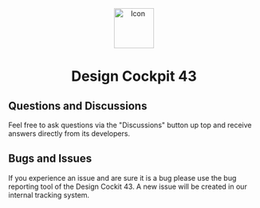 <div align="center">
  <span align="center"> <img width="80" height="80" class="center" src="https://www.iils.de/img/portfolio/dc43-128.png" alt="Icon"></span>
  <h1 align="center">Design Cockpit 43</h1>
</div>

## Questions and Discussions

Feel free to ask questions via the "Discussions" button up top and receive answers directly from its developers.


## Bugs and Issues

If you experience an issue and are sure it is a bug please use the bug reporting tool of the Design Cockit 43.
A new issue will be created in our internal tracking system.

